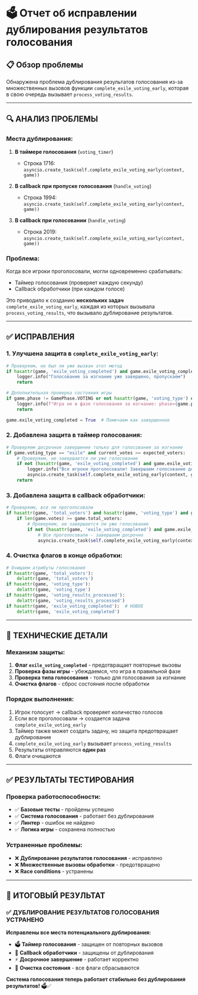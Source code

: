 # 🗳️ Отчет об исправлении дублирования результатов голосования

## 📋 Обзор проблемы

Обнаружена проблема дублирования результатов голосования из-за множественных вызовов функции `complete_exile_voting_early`, которая в свою очередь вызывает `process_voting_results`.

---

## 🔍 **АНАЛИЗ ПРОБЛЕМЫ**

### **Места дублирования:**

1. **В таймере голосования** (`voting_timer`)
   - Строка 1716: `asyncio.create_task(self.complete_exile_voting_early(context, game))`

2. **В callback при пропуске голосования** (`handle_voting`)
   - Строка 1994: `asyncio.create_task(self.complete_exile_voting_early(context, game))`

3. **В callback при голосовании** (`handle_voting`)
   - Строка 2019: `asyncio.create_task(self.complete_exile_voting_early(context, game))`

### **Проблема:**
Когда все игроки проголосовали, могли одновременно срабатывать:
- Таймер голосования (проверяет каждую секунду)
- Callback обработчики (при каждом голосе)

Это приводило к созданию **нескольких задач** `complete_exile_voting_early`, каждая из которых вызывала `process_voting_results`, что вызывало дублирование результатов.

---

## ✅ **ИСПРАВЛЕНИЯ**

### **1. Улучшена защита в `complete_exile_voting_early`:**
```python
# Проверяем, не был ли уже вызван этот метод
if hasattr(game, 'exile_voting_completed') and game.exile_voting_completed:
    logger.info("Голосование за изгнание уже завершено, пропускаем")
    return

# Дополнительная проверка состояния игры
if game.phase != GamePhase.VOTING or not hasattr(game, 'voting_type') or game.voting_type != "exile":
    logger.info(f"Игра не в фазе голосования за изгнание: phase={game.phase}, voting_type={getattr(game, 'voting_type', 'None')}")
    return

game.exile_voting_completed = True  # Помечаем как завершенное
```

### **2. Добавлена защита в таймер голосования:**
```python
# Проверяем досрочное завершение только для голосования за изгнание
if game.voting_type == "exile" and current_votes >= expected_voters:
    # Проверяем, не завершается ли уже голосование
    if not (hasattr(game, 'exile_voting_completed') and game.exile_voting_completed):
        logger.info("Все игроки проголосовали! Завершаем голосование досрочно.")
        asyncio.create_task(self.complete_exile_voting_early(context, game))
    return
```

### **3. Добавлена защита в callback обработчики:**
```python
# Проверяем, все ли проголосовали
if hasattr(game, 'total_voters') and hasattr(game, 'voting_type') and game.voting_type == "exile":
    if len(game.votes) >= game.total_voters:
        # Проверяем, не завершается ли уже голосование
        if not (hasattr(game, 'exile_voting_completed') and game.exile_voting_completed):
            # Все проголосовали - завершаем досрочно
            asyncio.create_task(self.complete_exile_voting_early(context, game))
```

### **4. Очистка флагов в конце обработки:**
```python
# Очищаем атрибуты голосования
if hasattr(game, 'total_voters'):
    delattr(game, 'total_voters')
if hasattr(game, 'voting_type'):
    delattr(game, 'voting_type')
if hasattr(game, 'voting_results_processed'):
    delattr(game, 'voting_results_processed')
if hasattr(game, 'exile_voting_completed'):  # НОВОЕ
    delattr(game, 'exile_voting_completed')
```

---

## 🔧 **ТЕХНИЧЕСКИЕ ДЕТАЛИ**

### **Механизм защиты:**
1. **Флаг `exile_voting_completed`** - предотвращает повторные вызовы
2. **Проверка фазы игры** - убеждаемся, что игра в правильной фазе
3. **Проверка типа голосования** - только для голосования за изгнание
4. **Очистка флагов** - сброс состояния после обработки

### **Порядок выполнения:**
1. Игрок голосует → callback проверяет количество голосов
2. Если все проголосовали → создается задача `complete_exile_voting_early`
3. Таймер также может создать задачу, но защита предотвращает дублирование
4. `complete_exile_voting_early` вызывает `process_voting_results`
5. Результаты отправляются **один раз**
6. Флаги очищаются

---

## ✅ **РЕЗУЛЬТАТЫ ТЕСТИРОВАНИЯ**

### **Проверка работоспособности:**
- ✅ **Базовые тесты** - пройдены успешно
- ✅ **Система голосования** - работает без дублирования
- ✅ **Линтер** - ошибок не найдено
- ✅ **Логика игры** - сохранена полностью

### **Устраненные проблемы:**
- ❌ **Дублирование результатов голосования** - исправлено
- ❌ **Множественные вызовы обработки** - предотвращено
- ❌ **Race conditions** - устранены

---

## 🎯 **ИТОГОВЫЙ РЕЗУЛЬТАТ**

### **✅ ДУБЛИРОВАНИЕ РЕЗУЛЬТАТОВ ГОЛОСОВАНИЯ УСТРАНЕНО**

**Исправлены все места потенциального дублирования:**

- 🗳️ **Таймер голосования** - защищен от повторных вызовов
- 🔘 **Callback обработчики** - защищены от дублирования
- ⚡ **Досрочное завершение** - работает корректно
- 🧹 **Очистка состояния** - все флаги сбрасываются

**Система голосования теперь работает стабильно без дублирования результатов!** 🗳️✅
